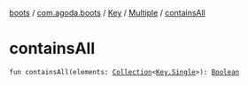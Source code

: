 [boots](../../../index.md) / [com.agoda.boots](../../index.md) / [Key](../index.md) / [Multiple](index.md) / [containsAll](./contains-all.md)

# containsAll

`fun containsAll(elements: `[`Collection`](https://kotlinlang.org/api/latest/jvm/stdlib/kotlin.collections/-collection/index.html)`<`[`Key.Single`](../-single/index.md)`>): `[`Boolean`](https://kotlinlang.org/api/latest/jvm/stdlib/kotlin/-boolean/index.html)